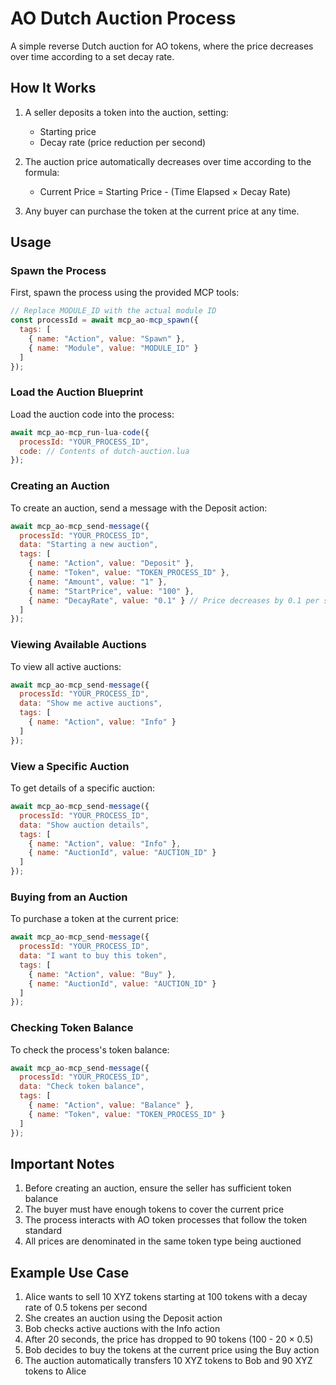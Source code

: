 # AO Dutch Auction Process

A simple reverse Dutch auction for AO tokens, where the price decreases over time according to a set decay rate.

## How It Works

1. A seller deposits a token into the auction, setting:
   - Starting price
   - Decay rate (price reduction per second)

2. The auction price automatically decreases over time according to the formula:
   - Current Price = Starting Price - (Time Elapsed × Decay Rate)

3. Any buyer can purchase the token at the current price at any time.

## Usage

### Spawn the Process

First, spawn the process using the provided MCP tools:

```js
// Replace MODULE_ID with the actual module ID
const processId = await mcp_ao-mcp_spawn({
  tags: [
    { name: "Action", value: "Spawn" },
    { name: "Module", value: "MODULE_ID" }
  ]
});
```

### Load the Auction Blueprint

Load the auction code into the process:

```js
await mcp_ao-mcp_run-lua-code({
  processId: "YOUR_PROCESS_ID",
  code: // Contents of dutch-auction.lua
});
```

### Creating an Auction

To create an auction, send a message with the Deposit action:

```js
await mcp_ao-mcp_send-message({
  processId: "YOUR_PROCESS_ID",
  data: "Starting a new auction",
  tags: [
    { name: "Action", value: "Deposit" },
    { name: "Token", value: "TOKEN_PROCESS_ID" },
    { name: "Amount", value: "1" },
    { name: "StartPrice", value: "100" },
    { name: "DecayRate", value: "0.1" } // Price decreases by 0.1 per second
  ]
});
```

### Viewing Available Auctions

To view all active auctions:

```js
await mcp_ao-mcp_send-message({
  processId: "YOUR_PROCESS_ID",
  data: "Show me active auctions",
  tags: [
    { name: "Action", value: "Info" }
  ]
});
```

### View a Specific Auction

To get details of a specific auction:

```js
await mcp_ao-mcp_send-message({
  processId: "YOUR_PROCESS_ID",
  data: "Show auction details",
  tags: [
    { name: "Action", value: "Info" },
    { name: "AuctionId", value: "AUCTION_ID" }
  ]
});
```

### Buying from an Auction

To purchase a token at the current price:

```js
await mcp_ao-mcp_send-message({
  processId: "YOUR_PROCESS_ID",
  data: "I want to buy this token",
  tags: [
    { name: "Action", value: "Buy" },
    { name: "AuctionId", value: "AUCTION_ID" }
  ]
});
```

### Checking Token Balance

To check the process's token balance:

```js
await mcp_ao-mcp_send-message({
  processId: "YOUR_PROCESS_ID",
  data: "Check token balance",
  tags: [
    { name: "Action", value: "Balance" },
    { name: "Token", value: "TOKEN_PROCESS_ID" }
  ]
});
```

## Important Notes

1. Before creating an auction, ensure the seller has sufficient token balance
2. The buyer must have enough tokens to cover the current price
3. The process interacts with AO token processes that follow the token standard
4. All prices are denominated in the same token type being auctioned

## Example Use Case

1. Alice wants to sell 10 XYZ tokens starting at 100 tokens with a decay rate of 0.5 tokens per second
2. She creates an auction using the Deposit action
3. Bob checks active auctions with the Info action
4. After 20 seconds, the price has dropped to 90 tokens (100 - 20 × 0.5)
5. Bob decides to buy the tokens at the current price using the Buy action
6. The auction automatically transfers 10 XYZ tokens to Bob and 90 XYZ tokens to Alice 
